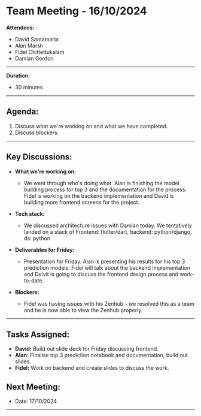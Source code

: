 # Team Meeting - 16/10/2024


**Attendees:**  
- David Santamaria
- Alan Marsh
- Fidel Chittettukalam
- Damian Gordon

---

**Duration:**
- 30 minutes

---

## Agenda:

1. Discuss what we're working on and what we have completed.
2. Discuss blockers.

---

## Key Discussions:

- **What we're working on:**
  - We went through who's doing what. Alan is finishing the model building process for top 3 and the documentation for the process. Fidel is working on the backend implementation and David is building more frontend screens for the project.

- **Tech stack:**
  - We discussed architecture issues with Damian today. We tentatively landed on a stack of Frontend: flutter/dart, backend: python/django, ds: python

- **Deliverables for Friday:**
  - Presentation for Friday. Alan is presenting his results for his top 3 prediction models. Fidel will talk about the backend implementation and Deivit is going to discuss the frontend design process and work-to-date.

- **Blockers:**
  - Fidel was having issues with his Zenhub - we resolved this as a team and he is now able to view the Zenhub properly.

---

## Tasks Assigned:

- **David:** Build out slide deck for Friday discussing frontend.
- **Alan:** Finalise top 3 prediction notebook and documentation, build out slides.
- **Fidel:** Work on backend and create slides to discuss the work.

## Next Meeting:
- Date: 17/10/2024

---